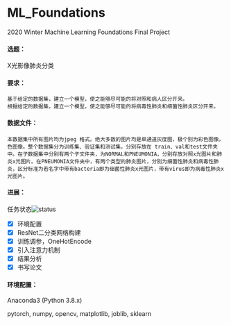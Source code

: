 # ML_Foundations
2020 Winter Machine Learning Foundations
Final Project

#### 选题：
X光影像肺炎分类

#### 要求：
	基于给定的数据集，建立一个模型，使之能够尽可能的将对照和病人区分开来。
	根据给定的数据集，建立一个模型，使之能够尽可能的将病毒性肺炎和细菌性肺炎区分开来。

#### 数据文件：
	本数据集中所有图片均为jpeg 格式。绝大多数的图片均是单通道灰度图，极个别为彩色图像。色图像。整个数据集分为训练集、验证集和测试集，分别存放在 train、val和test文件夹中。在子数据集中分别有两个子文件夹，为NORMAL和PNEUMONIA，分别存放对照x光图片和肺炎x光图片。在PNEUMONIA文件夹中，有两个类型的肺炎图片，分别为细菌性肺炎和病毒性肺炎，区分标准为若名字中带有bacteria即为细菌性肺炎x光图片，带有virus即为病毒性肺炎x光图片。

#### 进展：
任务状态![status](https://img.shields.io/badge/status-completed-%23008080)

- [x] 环境配置
- [x] ResNet二分类网络构建
- [x] 训练调参，OneHotEncode
- [x] 引入注意力机制
- [x] 结果分析
- [x] 书写论文

#### 环境配置：
Anaconda3 (Python 3.8.x)

pytorch, numpy, opencv, matplotlib, joblib, sklearn
